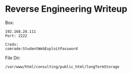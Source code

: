 # Reverse Engineering Writeup

Box:
```
192.168.28.111
Port: 2222

Creds:
comrade:StudentWebExploitPassword
```

File Dir:
```
/var/www/html/consulting/public_html/longTermStorage
```
